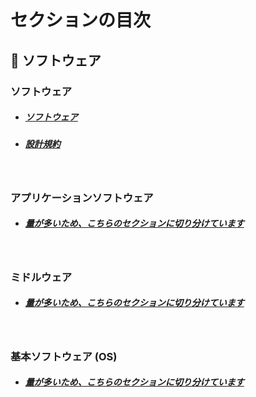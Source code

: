 

# セクションの目次

## 🧬 ソフトウェア

### ソフトウェア

* ##### [︎ソフトウェア](https://hiroki-it.github.io/tech-notebook/software/software.html)
* ##### [設計規約](https://hiroki-it.github.io/tech-notebook/software/software_policy.html)

<br>

### アプリケーションソフトウェア

* ##### [量が多いため、こちらのセクションに切り分けています](https://hiroki-it.github.io/tech-notebook/software/application/index.html)

<br>

### ミドルウェア

* ##### [量が多いため、こちらのセクションに切り分けています](https://hiroki-it.github.io/tech-notebook/software/middleware/index.html)


<br>

### 基本ソフトウェア (OS) 

* ##### [量が多いため、こちらのセクションに切り分けています](https://hiroki-it.github.io/tech-notebook/software/basic/index.html)

<br>
